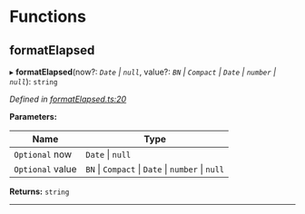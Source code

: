 

# Functions

<a id="formatelapsed"></a>

##  formatElapsed

▸ **formatElapsed**(now?: *`Date` \| `null`*, value?: *`BN` \| `Compact` \| `Date` \| `number` \| `null`*): `string`

*Defined in [formatElapsed.ts:20](https://github.com/polkadot-js/ui/blob/202f01a/packages/ui-util/src/formatElapsed.ts#L20)*

**Parameters:**

| Name | Type |
| ------ | ------ |
| `Optional` now | `Date` \| `null` |
| `Optional` value | `BN` \| `Compact` \| `Date` \| `number` \| `null` |

**Returns:** `string`

___

